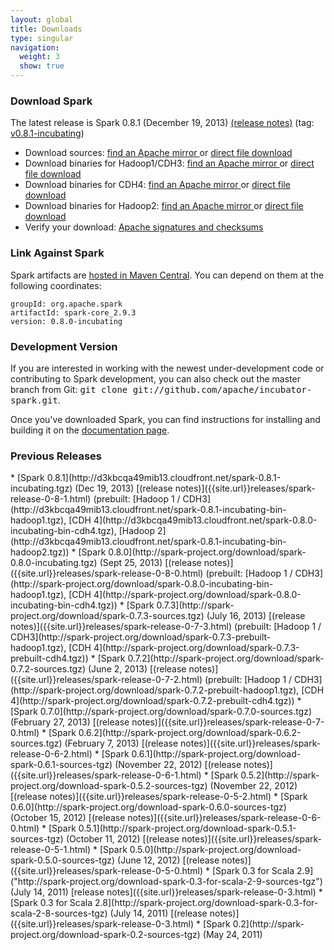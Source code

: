 ```yaml
---
layout: global
title: Downloads
type: singular
navigation:
  weight: 3
  show: true
---
```


### Download Spark
The latest release is Spark 0.8.1 (December 19, 2013) [(release notes)]({{site.url}}releases/spark-release-0-8-1.html) (tag: [v0.8.1-incubating](https://git-wip-us.apache.org/repos/asf?p=incubator-spark.git;a=tag;h=c5167141dcc3facd053778caa9dc795bc180026a))

* Download sources: 
<a href="http://www.apache.org/dyn/closer.cgi/incubator/spark/spark-0.8.1-incubating/spark-0.8.1-incubating.tgz" onClick="trackOutboundLink(this, 'Release Downlaod Links', 'apache_spark-0.8.1-incubating.tgz'); return false;"> find an Apache mirror </a>
or
<a href="http://d3kbcqa49mib13.cloudfront.net/spark-0.8.1-incubating.tgz" onClick="trackOutboundLink(this, 'Release Download Links', 'cloudfront_spark-0.8.1-incubating.tgz'); return false;"> direct file download </a>
* Download binaries for Hadoop1/CDH3:
<a href="http://www.apache.org/dyn/closer.cgi/incubator/spark/spark-0.8.1-incubating/spark-0.8.1-incubating-bin-hadoop1.tgz" onClick="trackOutboundLink(this, 'Release Download Links', 'apache_spark-0.8.1-incubating-bin-hadoop1.tgz'); return false;"> find an Apache mirror </a>
or
<a href="http://d3kbcqa49mib13.cloudfront.net/spark-0.8.1-incubating-bin-hadoop1.tgz" onClick="trackOutboundLink(this, 'Release Download Links', 'cloudfront_spark-0.8.1-incubating-bin-hadoop1.tgz'); return false;"> direct file download </a>
* Download binaries for CDH4: 
<a href="http://www.apache.org/dyn/closer.cgi/incubator/spark/spark-0.8.1-incubating/spark-0.8.1-incubating-bin-cdh4.tgz" onClick="trackOutboundLink(this, 'Release Download Links', 'apache_spark-0.8.1-incubating-bin-cdh4.tgz'); return false;"> find an Apache mirror </a>
or 
<a href="http://d3kbcqa49mib13.cloudfront.net/spark-0.8.1-incubating-bin-cdh4.tgz" onClick="trackOutboundLink(this, 'Release Download Links', 'cloudfront_spark-0.8.1-incubating-bin-cdh4.tgz'); return false;"> direct file download </a>
* Download binaries for Hadoop2: 
<a href="http://www.apache.org/dyn/closer.cgi/incubator/spark/spark-0.8.1-incubating/spark-0.8.1-incubating-bin-hadoop2.tgz" onClick="trackOutboundLink(this, 'Release Download Links', 'apache_spark-0.8.1-incubating-bin-hadoop2.tgz'); return false;"> find an Apache mirror </a>
or 
<a href="http://d3kbcqa49mib13.cloudfront.net/spark-0.8.1-incubating-bin-hadoop2.tgz" onClick="trackOutboundLink(this, 'Release Download Links', 'cloudfront_spark-0.8.1-incubating-bin-hadoop2.tgz'); return false;"> direct file download </a>
* Verify your download: [Apache signatures and checksums](http://www.apache.org/dist/incubator/spark/spark-0.8.1-incubating/)

### Link Against Spark
Spark artifacts are [hosted in Maven Central](http://search.maven.org/#browse%7C1686516968). You can depend on them at the following coordinates:

    groupId: org.apache.spark
    artifactId: spark-core_2.9.3
    version: 0.8.0-incubating

### Development Version
If you are interested in working with the newest under-development code or contributing to Spark development, you can also check out the master branch from Git: <tt>git clone git://github.com/apache/incubator-spark.git</tt>.

Once you've downloaded Spark, you can find instructions for installing and building it on the <a href="{{site.url}}documentation.html">documentation page</a>.

<h3 id="previous-releases">Previous Releases</h3>
* [Spark 0.8.1](http://d3kbcqa49mib13.cloudfront.net/spark-0.8.1-incubating.tgz) (Dec 19, 2013) [(release notes)]({{site.url}}releases/spark-release-0-8-1.html) (prebuilt: [Hadoop 1 / CDH3](http://d3kbcqa49mib13.cloudfront.net/spark-0.8.1-incubating-bin-hadoop1.tgz), [CDH 4](http://d3kbcqa49mib13.cloudfront.net/spark-0.8.0-incubating-bin-cdh4.tgz), [Hadoop 2](http://d3kbcqa49mib13.cloudfront.net/spark-0.8.1-incubating-bin-hadoop2.tgz)) 
* [Spark 0.8.0](http://spark-project.org/download/spark-0.8.0-incubating.tgz) (Sept 25, 2013) [(release notes)]({{site.url}}releases/spark-release-0-8-0.html) (prebuilt: [Hadoop 1 / CDH3](http://spark-project.org/download/spark-0.8.0-incubating-bin-hadoop1.tgz), [CDH 4](http://spark-project.org/download/spark-0.8.0-incubating-bin-cdh4.tgz)) 
* [Spark 0.7.3](http://spark-project.org/download/spark-0.7.3-sources.tgz) (July 16, 2013) [(release notes)]({{site.url}}releases/spark-release-0-7-3.html) (prebuilt:
[Hadoop 1 / CDH3](http://spark-project.org/download/spark-0.7.3-prebuilt-hadoop1.tgz), [CDH 4](http://spark-project.org/download/spark-0.7.3-prebuilt-cdh4.tgz)) 
* [Spark 0.7.2](http://spark-project.org/download/spark-0.7.2-sources.tgz) (June 2, 2013) [(release notes)]({{site.url}}releases/spark-release-0-7-2.html) (prebuilt: 
[Hadoop 1 / CDH3](http://spark-project.org/download/spark-0.7.2-prebuilt-hadoop1.tgz), [CDH 4](http://spark-project.org/download/spark-0.7.2-prebuilt-cdh4.tgz))
* [Spark 0.7.0](http://spark-project.org/download/spark-0.7.0-sources.tgz) (February 27, 2013) [(release notes)]({{site.url}}releases/spark-release-0-7-0.html)
* [Spark 0.6.2](http://spark-project.org/download/spark-0.6.2-sources.tgz) (February 7, 2013) [(release notes)]({{site.url}}releases/spark-release-0-6-2.html)
* [Spark 0.6.1](http://spark-project.org/download-spark-0.6.1-sources-tgz) (November 22, 2012) [(release notes)]({{site.url}}releases/spark-release-0-6-1.html)
* [Spark 0.5.2](http://spark-project.org/download-spark-0.5.2-sources-tgz) (November 22, 2012) [(release notes)]({{site.url}}releases/spark-release-0-5-2.html)
* [Spark 0.6.0](http://spark-project.org/download-spark-0.6.0-sources-tgz) (October 15, 2012) [(release notes)]({{site.url}}releases/spark-release-0-6-0.html)
* [Spark 0.5.1](http://spark-project.org/download-spark-0.5.1-sources-tgz) (October 11, 2012) [(release notes)]({{site.url}}releases/spark-release-0-5-1.html)
* [Spark 0.5.0](http://spark-project.org/download-spark-0.5.0-sources-tgz) (June 12, 2012) [(release notes)]({{site.url}}releases/spark-release-0-5-0.html)
* [Spark 0.3 for Scala 2.9]("http://spark-project.org/download-spark-0.3-for-scala-2-9-sources-tgz") (July 14, 2011) [release notes]({{site.url}}releases/spark-release-0-3.html)
* [Spark 0.3 for Scala 2.8](http://spark-project.org/download-spark-0.3-for-scala-2-8-sources-tgz) (July 14, 2011) [(release notes)]({{site.url}}releases/spark-release-0-3.html)
* [Spark 0.2](http://spark-project.org/download-spark-0.2-sources-tgz) (May 24, 2011)


